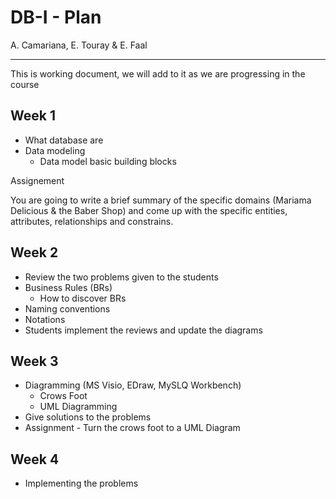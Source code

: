 # DB-I - Plan

A. Camariana, E. Touray & E. Faal

---

This is working document, we will add to it as we are progressing in the course

## Week 1

- What database are
- Data modeling
  - Data model basic building blocks

Assignement

You are going to write a brief summary of the specific domains (Mariama Delicious & the Baber Shop) and come up with the specific entities, attributes, relationships and constrains.



## Week 2

- Review the two problems given to the students
- Business Rules (BRs)
  - How to discover BRs
- Naming conventions
- Notations
- Students implement the reviews and update the diagrams

## Week 3

- Diagramming (MS Visio, EDraw, MySLQ Workbench)
  - Crows Foot
  - UML Diagramming
- Give solutions to the problems
- Assignment - Turn the crows foot to a UML Diagram

## Week 4

- Implementing the problems